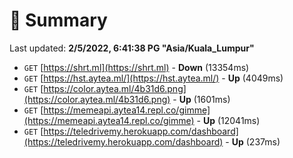 # 📖 Summary
Last updated: **2/5/2022, 6:41:38 PG "Asia/Kuala_Lumpur"**

- `GET` [https://shrt.ml](https://shrt.ml) - **Down** (13354ms)
- `GET` [https://hst.aytea.ml/](https://hst.aytea.ml/) - **Up** (4049ms)
- `GET` [https://color.aytea.ml/4b31d6.png](https://color.aytea.ml/4b31d6.png) - **Up** (1601ms)
- `GET` [https://memeapi.aytea14.repl.co/gimme](https://memeapi.aytea14.repl.co/gimme) - **Up** (12041ms)
- `GET` [https://teledrivemy.herokuapp.com/dashboard](https://teledrivemy.herokuapp.com/dashboard) - **Up** (237ms)
